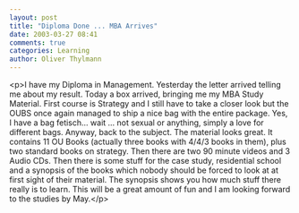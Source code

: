 ```yaml
---
layout: post
title: "Diploma Done ... MBA Arrives"
date: 2003-03-27 08:41
comments: true
categories: Learning
author: Oliver Thylmann
---
```



&lt;p&gt;I have my Diploma in Management. Yesterday the letter arrived telling me about my result. Today a box arrived, bringing me my MBA Study Material. First course is Strategy and I still have to take a closer look but the OUBS once again managed to ship a nice bag with the entire package. Yes, I have a bag fetisch... wait ... not sexual or anything, simply a love for different bags. Anyway, back to the subject. The material looks great. It contains 11 OU Books (actually three books with 4/4/3 books in them), plus two standard books on strategy. Then there are two 90 minute videos and 3 Audio CDs. Then there is some stuff for the case study, residential school and a synopsis of the books which nobody should be forced to look at at first sight of their material. The synopsis shows you how much stuff there really is to learn. This will be a great amount of fun and I am looking forward to the studies by May.&lt;/p&gt;


